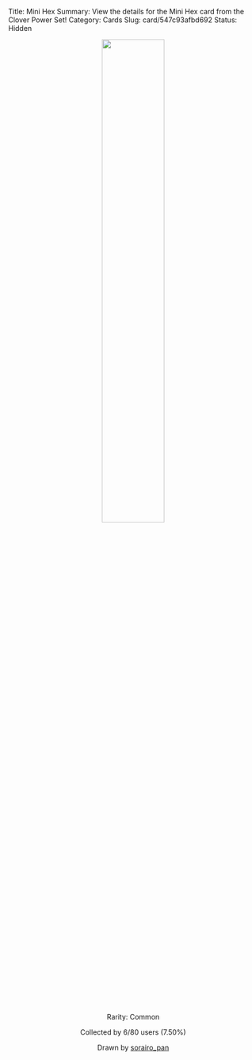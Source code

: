 Title: Mini Hex
Summary: View the details for the Mini Hex card from the Clover Power Set!
Category: Cards
Slug: card/547c93afbd692
Status: Hidden

<center><a href='/images/cards/547c93afbd692.png'><img src='/images/cards/547c93afbd692.png' width='50%'></a>

Rarity: Common

Collected by 6/80 users (7.50%)

Drawn by <a href='https://twitter.com/sorairo_pan'>sorairo_pan</a></center>
